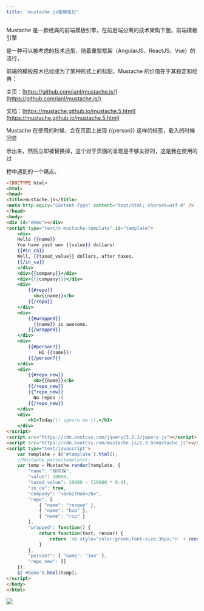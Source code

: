 ```yaml
---
title: 'mustache.js使用笔记'
---   
```

Mustache 是一款经典的前端模板引擎，在前后端分离的技术架构下面，前端模板引擎  

是一种可以被考虑的技术选型，随着重型框架（AngularJS、ReactJS、Vue）的流行，  

前端的模板技术已经成为了某种形式上的标配，Mustache 的价值在于其稳定和经典：  

主页：[https://github.com/janl/mustache.js/](https://github.com/janl/mustache.js/)  

文档：[https://mustache.github.io/mustache.5.html](https://mustache.github.io/mustache.5.html)  
  

Mustache 在使用的时候，会在页面上出现 {{person}} 这样的标签，载入的时候回显  

示出来，然后立即被替换掉，这个对于页面的呈现是不够友好的，这是我在使用的过  

程中遇到的一个痛点。

```html
<!DOCTYPE html> 
<html> 
<head> 
<title>mustache.js</title> 
<meta http-equiv="Content-Type" content="text/html; charset=utf-8" /> 
</head> 
<body>
<div id="demo"></div>
<script type="text/x-mustache-template" id="template">
    <div>
    Hello {{name}}
    You have just won {{value}} dollars!
    {{#in_ca}}
    Well, {{taxed_value}} dollars, after taxes.
    {{/in_ca}}
    </div> 
    <div>{{company}}</div>
    <div>{{{company}}}</div>
    <div>
        {{#repo}}
          <b>{{name}}</b>
        {{/repo}}
    </div>
    <div>
        {{#wrapped}}
          {{name}} is awesome.
        {{/wrapped}}
    </div>
    <div>
        {{#person?}}
            Hi {{name}}!
        {{/person?}}
    </div>   
    <div>
        {{#repo_new}}
          <b>{{name}}</b>
        {{/repo_new}}
        {{^repo_new}}
          No repos :(
        {{/repo_new}}
    </div>  
    <div>
        <h1>Today{{! ignore me }}.</h1>
    </div>
</script>
<script src="https://cdn.bootcss.com/jquery/3.2.1/jquery.js"></script>
<script src="https://cdn.bootcss.com/mustache.js/2.3.0/mustache.js"></script>
<script type="text/javascript">
    var template = $('#template').html();
    //Mustache.parse(template);
    var temp = Mustache.render(template, {
        "name": "徐同保",
        "value": 10000,
        "taxed_value": 10000 - (10000 * 0.4),
        "in_ca": true,
        "company": "<b>GitHub</b>",
        "repo": [
            { "name": "resque" },
            { "name": "hub" },
            { "name": "rip" }
        ],
        "wrapped": function() {
            return function(text, render) {
                return '<b style="color:green;font-size:36px;">' + render(text) + '</b>';
            }
        },
        "person?": { "name": "Jon" },
        "repo_new": []
    });
    $('#demo').html(temp);
</script>
</body> 
</html> 
```
  
![](https://img-blog.csdn.net/20171124162504150?watermark/2/text/aHR0cDovL2Jsb2cuY3Nkbi5uZXQveHV0b25nYmFv/font/5a6L5L2T/fontsize/400/fill/I0JBQkFCMA/dissolve/70/gravity/Center)